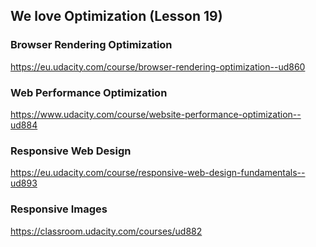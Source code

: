 ## We love Optimization (Lesson 19)

### Browser Rendering Optimization
https://eu.udacity.com/course/browser-rendering-optimization--ud860

### Web Performance Optimization
https://www.udacity.com/course/website-performance-optimization--ud884

### Responsive Web Design
https://eu.udacity.com/course/responsive-web-design-fundamentals--ud893

### Responsive Images
https://classroom.udacity.com/courses/ud882

